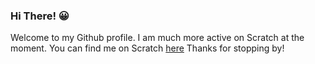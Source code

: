 ### Hi There! 😀
Welcome to my Github profile. I am much more active on Scratch at the moment. You can find me on Scratch [here](https://scratch.mit.edu/users/Adzboy/)
Thanks for stopping by!

